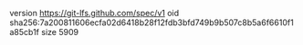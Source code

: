 version https://git-lfs.github.com/spec/v1
oid sha256:7a200811606ecfa02d6418b28f12fdb3bfd749b9b507c8b5a6f6610f1a85cb1f
size 5909
